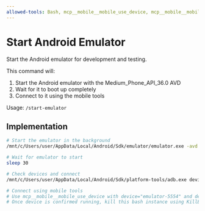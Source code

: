 ```yaml
---
allowed-tools: Bash, mcp__mobile__mobile_use_device, mcp__mobile__mobile_list_available_devices
---
```


# Start Android Emulator

Start the Android emulator for development and testing.

This command will:

1. Start the Android emulator with the Medium_Phone_API_36.0 AVD
2. Wait for it to boot up completely
3. Connect to it using the mobile tools

Usage: `/start-emulator`

## Implementation

```bash
# Start the emulator in the background
/mnt/c/Users/user/AppData/Local/Android/Sdk/emulator/emulator.exe -avd Medium_Phone_API_36.0 &

# Wait for emulator to start
sleep 30

# Check devices and connect
/mnt/c/Users/user/AppData/Local/Android/Sdk/platform-tools/adb.exe devices

# Connect using mobile tools
# Use mcp__mobile__mobile_use_device with device="emulator-5554" and deviceType="android"
# Once device is confirmed running, kill this bash instance using KillBash tool
```
